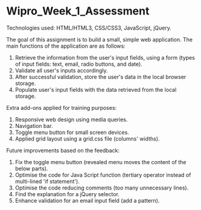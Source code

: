 # Wipro_Week_1_Assessment

Technologies used: HTML/HTML3, CSS/CSS3, JavaScript, jQuery.

The goal of this assignment is to build a small, simple web application. The main functions of the application are as follows:
1. Retrieve the information from the user's input fields, using a form (types of input fields: text, email, radio buttons, and date).
2. Validate all user's inputs accordingly.
3. After successful validation, store the user's data in the local browser storage.
4. Populate user's input fields with the data retrieved from the local storage.

Extra add-ons applied for training purposes:
1. Responsive web design using media queries.
2. Navigation bar.
3. Toggle menu button for small screen devices.
4. Applied grid layout using a grid.css file (columns' widths).

Future improvements based on the feedback:
1. Fix the toggle menu button (revealed menu moves the content of the below parts).
2. Optimise the code for Java Script function (tertiary operator instead of multi-lined 'if statement').
3. Optimise the code reducing comments (too many unnecessary lines).
4. Find the explanation for a jQuery selector.
5. Enhance validation for an email input field (add a pattern).
